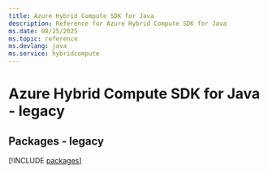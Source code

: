 ```yaml
---
title: Azure Hybrid Compute SDK for Java
description: Reference for Azure Hybrid Compute SDK for Java
ms.date: 08/25/2025
ms.topic: reference
ms.devlang: java
ms.service: hybridcompute
---
```

# Azure Hybrid Compute SDK for Java - legacy
## Packages - legacy
[!INCLUDE [packages](hybrid-compute-index.md)]